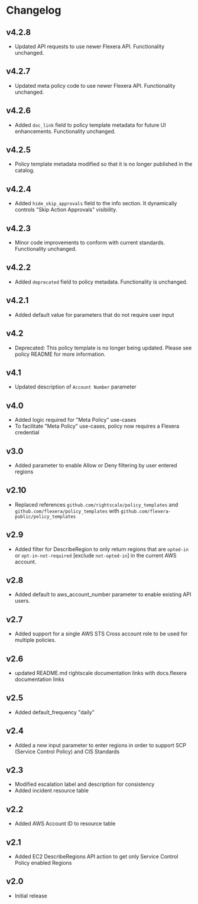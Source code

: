 # Changelog

## v4.2.8

- Updated API requests to use newer Flexera API. Functionality unchanged.

## v4.2.7

- Updated meta policy code to use newer Flexera API. Functionality unchanged.

## v4.2.6

- Added `doc_link` field to policy template metadata for future UI enhancements. Functionality unchanged.

## v4.2.5

- Policy template metadata modified so that it is no longer published in the catalog.

## v4.2.4

- Added `hide_skip_approvals` field to the info section. It dynamically controls "Skip Action Approvals" visibility.

## v4.2.3

- Minor code improvements to conform with current standards. Functionality unchanged.

## v4.2.2

- Added `deprecated` field to policy metadata. Functionality is unchanged.

## v4.2.1

- Added default value for parameters that do not require user input

## v4.2

- Deprecated: This policy template is no longer being updated. Please see policy README for more information.

## v4.1

- Updated description of `Account Number` parameter

## v4.0

- Added logic required for "Meta Policy" use-cases
- To facilitate "Meta Policy" use-cases, policy now requires a Flexera credential

## v3.0

- Added parameter to enable Allow or Deny filtering by user entered regions

## v2.10

- Replaced references `github.com/rightscale/policy_templates` and `github.com/flexera/policy_templates` with `github.com/flexera-public/policy_templates`

## v2.9

- Added filter for DescribeRegion to only return regions that are `opted-in` or `opt-in-not-required` [exclude `not-opted-in`] in the current AWS account.

## v2.8

- Added default to aws_account_number parameter to enable existing API users.

## v2.7

- Added support for a single AWS STS Cross account role to be used for multiple policies.

## v2.6

- updated README.md rightscale documentation links with docs.flexera documentation links

## v2.5

- Added default_frequency "daily"

## v2.4

- Added a new input parameter to enter regions in order to support SCP (Service Control Policy) and CIS Standards

## v2.3

- Modified escalation label and description for consistency
- Added incident resource table

## v2.2

- Added AWS Account ID to resource table

## v2.1

- Added EC2 DescribeRegions API action to get only Service Control Policy enabled Regions

## v2.0

- Initial release

